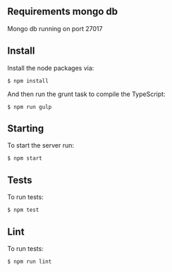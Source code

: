 ## Requirements mongo db

Mongo db running on port 27017

## Install

Install the node packages via:

`$ npm install`

And then run the grunt task to compile the TypeScript:

`$ npm run gulp`

## Starting

To start the server run:

`$ npm start`

## Tests

To run tests:

`$ npm test`

## Lint

To run tests:

`$ npm run lint`
